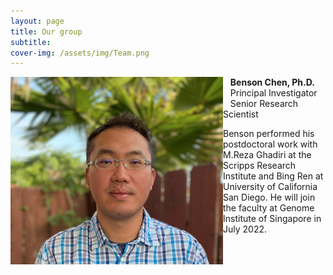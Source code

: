 ```yaml
---
layout: page
title: Our group
subtitle: 
cover-img: /assets/img/Team.png
---
```


<img alt="Benson Chen, PhD" align="left" src="/assets/img/Benson3.png" width="340" height="300"/>

&nbsp;&nbsp;&nbsp;<b>Benson Chen, Ph.D.</b><br>
&nbsp;&nbsp;&nbsp;Principal Investigator<br>
&nbsp;&nbsp;&nbsp;Senior Research Scientist<br>

Benson performed his postdoctoral work with M.Reza Ghadiri at the Scripps Research Institute and Bing Ren at University of California San Diego. He will join the faculty at Genome Institute of Singapore in July 2022.<br>
<br><br><br>

